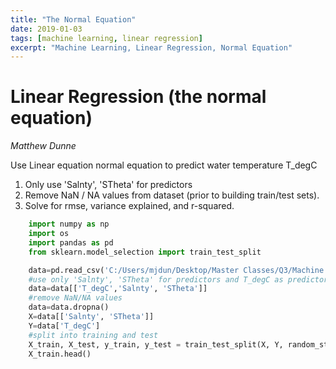 ```yaml
---
title: "The Normal Equation"
date: 2019-01-03
tags: [machine learning, linear regression]
excerpt: "Machine Learning, Linear Regression, Normal Equation"
---
```


# **Linear Regression (the normal equation)**

*Matthew Dunne*


Use Linear equation normal equation to predict water temperature T_degC  
1) Only use 'Salnty', 'STheta' for predictors  
2) Remove NaN / NA values from dataset (prior to building train/test sets).  
3) Solve for rmse, variance explained, and r-squared.

```python
	import numpy as np
	import os
	import pandas as pd
	from sklearn.model_selection import train_test_split
```

```python
	data=pd.read_csv('C:/Users/mjdun/Desktop/Master Classes/Q3/Machine Learning/Assignments/bottle.csv')
	#use only 'Salnty', 'STheta' for predictors and T_degC as predictor
	data=data[['T_degC','Salnty', 'STheta']]
	#remove NaN/NA values
	data=data.dropna()
	X=data[['Salnty', 'STheta']]
	Y=data['T_degC']
	#split into training and test
	X_train, X_test, y_train, y_test = train_test_split(X, Y, random_state=0)
	X_train.head()
```